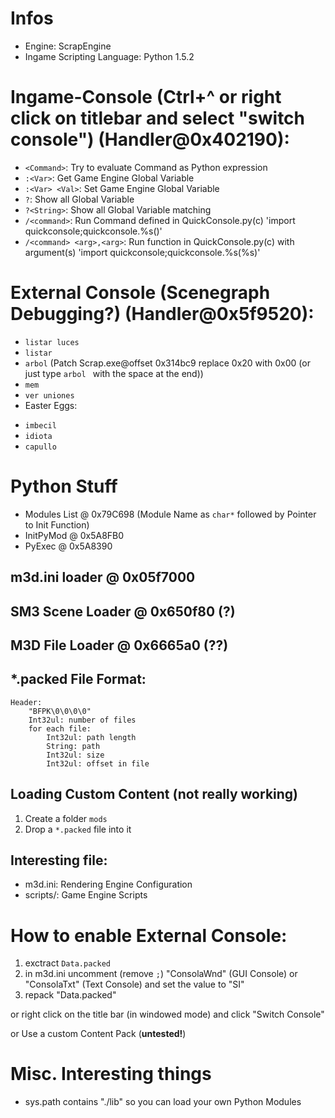# Infos
- Engine: ScrapEngine
- Ingame Scripting Language: Python 1.5.2

# Ingame-Console (Ctrl+\^ or right click on titlebar and select "switch console") (Handler@0x402190):
* `<Command>`: Try to evaluate Command as Python expression
* `:<Var>`: Get Game Engine Global Variable
* `:<Var> <Val>`: Set Game Engine Global Variable
* `?`: Show all Global Variable
* `?<String>`: Show all Global Variable matching <String>
* `/<command>`: Run Command defined in QuickConsole.py(c) 'import quickconsole;quickconsole.%s()'
* `/<command> <arg>,<arg>`: Run function in QuickConsole.py(c) with argument(s) 'import quickconsole;quickconsole.%s(%s)'

# External Console (Scenegraph Debugging?) (Handler@0x5f9520):
* `listar luces`
* `listar`
* `arbol` (Patch Scrap.exe@offset 0x314bc9 replace 0x20 with 0x00 (or just type `arbol ` with the space at the end))
* `mem`
* `ver uniones`
* Easter Eggs:
 - `imbecil`
 - `idiota`
 - `capullo`

# Python Stuff
- Modules List @ 0x79C698 (Module Name as `char*`  followed by Pointer to Init Function)
- InitPyMod @ 0x5A8FB0
- PyExec @ 0x5A8390

## m3d.ini loader @ 0x05f7000

## SM3 Scene Loader @ 0x650f80 (?)

## M3D File Loader @ 0x6665a0 (??)

## *.packed File Format:
```
Header:
    "BFPK\0\0\0\0"
    Int32ul: number of files
    for each file:
        Int32ul: path length
        String: path
        Int32ul: size
        Int32ul: offset in file
```

## Loading Custom Content (not really working)
1. Create a folder `mods`
2. Drop a `*.packed` file into it

## Interesting file:
* m3d.ini: Rendering Engine Configuration
* scripts/: Game Engine Scripts


# How to enable External Console:
1. exctract `Data.packed`
2. in m3d.ini uncomment (remove `;`) "ConsolaWnd" (GUI Console) or "ConsolaTxt" (Text Console) and set the value to "SI"
3. repack "Data.packed"

or right click on the title bar (in windowed mode) and click "Switch Console"

or Use a custom Content Pack (**untested!**)

# Misc. Interesting things
- sys.path contains "./lib" so you can load your own Python Modules

